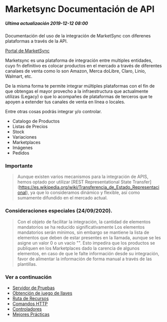 # Marketsync Documentación de API 
##### Ultima actualización 2019-12-12 08:00
Documentación del uso de la integración de MarketSync con diferenes plataformas a través de la API.

[Portal de MarketSync](https://marketsync.mx)

Marketsync es una plataforma de integración entre multiples entidades, cuyo fn definitivo es colocar productos en el mercado a través de diferentes canalaes de venta como lo son Amazon, Merca doLibre, Claro, Linio, Walmart, etc.

De la misma forma te permite integrar múltiples plataformas con el fin de que obtengas el mayor provecho a la infraestructura 
que actualmente utilizas (Legacy) o que lo acompañes de plataformas de terceros que te apoyen a extender tus canales de venta 
en línea o locales.

Entre otras cosas podrás integrar y/o controlar.

- Catalogo de Productos
- Listas de Precios
- Stock
- Variaciones
- Marketplaces
- Imágenes
- Pedidos
  

### Importante
  > Aunque existen varios mecanismos para la integración de APIS, hemos optado por utilizar [REST Representational State Transfer]
  > (https://es.wikipedia.org/wiki/Transferencia_de_Estado_Representacional), ya que lo consideramos dinámico y flexible, así como 
  > sumamente difundido en el mercado actual. 

### Consideraciones especiales (24/09/2020).
  > Con el objeto de facilitar la integración, la cantidad de elementos mandatorios se ha reducido significativamente
  > Los elementos mandatorios serán mínimos, sin embargo se mantiene la lista de elementos que deben de estar presentes en la llamada, aunque se les asigne un valor 0 o un vacío "".
  > Esto impedira que los productos se publiquen en los Marketplaces dado la carencia de algunos elementos, en caso
  de que le falte información desde su integración, favor de alimentar la información de forma manual a través de las
  plantillas.

### Ver a continuación
- [Servidor de Pruebas](https://github.com/hvalles/marketsync/blob/master/links/server.md)
- [Obtención de juego de llaves](https://github.com/hvalles/marketsync/blob/master/links/keys.md)
- [Ruta de Recursos](https://github.com/hvalles/marketsync/blob/master/links/url.md)
- [Comandos HTTP](https://github.com/hvalles/marketsync/blob/master/links/http.md)
- [Controladores](https://github.com/hvalles/marketsync/blob/master/links/controller.md)
- [Mejores Prácticas](https://github.com/hvalles/marketsync/blob/master/links/best.md)